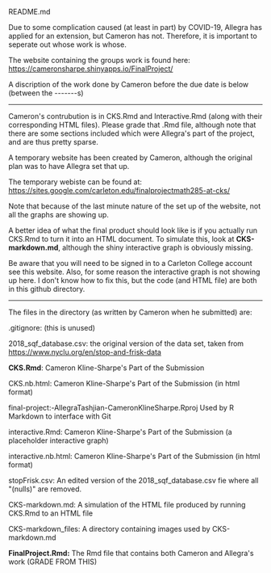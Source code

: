 README.md

Due to some complication caused (at least in part) by COVID-19, Allegra has applied for an extension, but Cameron has not. Therefore, it is important to seperate out whose work is whose.

The website containing the groups work is found here: https://cameronsharpe.shinyapps.io/FinalProject/

A discription of the work done by Cameron before the due date is below (between the -------s)

---------------------

Cameron's contrubution is in CKS.Rmd and Interactive.Rmd (along with their corresponding HTML files). Please grade
that .Rmd file, although note that there are some sections included which were Allegra's part of the project, and are
thus pretty sparse.

A temporary website has been created by Cameron, although the original plan was to have Allegra set that up.

The temporary webiste can be found at: https://sites.google.com/carleton.edu/finalprojectmath285-at-cks/

Note that because of the last minute nature of the set up of the website, not all the graphs are showing up.

A better idea of what the final product should look like is if you actually run CKS.Rmd to turn it into an HTML
document. To simulate this, look at **CKS-markdown.md**, although the shiny interactive graph is obviously missing.

 Be aware that you will need to be signed in to a Carleton College account see this website.
  Also, for some reason the interactive graph is not showing up here. I don't know how to fix this, but the code
  (and HTML file) are both in this github directory.
  
 -----------------

The files in the directory (as written by Cameron when he submitted) are:

  .gitignore: (this is unused) 
  
  2018_sqf_database.csv: the original version of the data set, taken from https://www.nyclu.org/en/stop-and-frisk-data
  
  **CKS.Rmd**:	Cameron Kline-Sharpe's Part of the Submission
  
  CKS.nb.html:	Cameron Kline-Sharpe's Part of the Submission (in html format)
  
  final-project:-AllegraTashjian-CameronKlineSharpe.Rproj	Used by R Markdown to interface with Git
  
  interactive.Rmd:	Cameron Kline-Sharpe's Part of the Submission	 (a placeholder interactive graph)
  
  interactive.nb.html:	Cameron Kline-Sharpe's Part of the Submission	(in html format)
  
  stopFrisk.csv: An edited version of the 2018_sqf_database.csv fie where all "(nulls)" are removed.
  
  CKS-markdown.md: A simulation of the HTML file produced by running CKS.Rmd to an HTML file
  
  CKS-markdown_files: A directory containing images used by CKS-markdown.md
  
  **FinalProject.Rmd:** The Rmd file that contains both Cameron and Allegra's work (GRADE FROM THIS)
  
